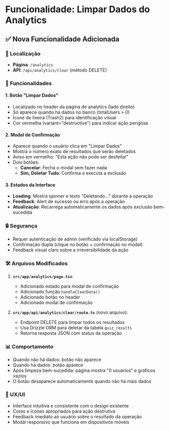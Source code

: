 # Funcionalidade: Limpar Dados do Analytics

## ✅ Nova Funcionalidade Adicionada

### 📍 Localização
- **Página**: `/analytics`
- **API**: `/api/analytics/clear` (método DELETE)

### 🔧 Funcionalidades

#### 1. **Botão "Limpar Dados"**
- Localizado no header da página de analytics (lado direito)
- Só aparece quando há dados no banco (totalUsers > 0)
- Ícone de lixeira (Trash2) para identificação visual
- Cor vermelha (variant="destructive") para indicar ação perigosa

#### 2. **Modal de Confirmação**
- Aparece quando o usuário clica em "Limpar Dados"
- Mostra o número exato de resultados que serão deletados
- Aviso em vermelho: "Esta ação não pode ser desfeita!"
- Dois botões:
  - **Cancelar**: Fecha o modal sem fazer nada
  - **Sim, Deletar Tudo**: Confirma e executa a exclusão

#### 3. **Estados da Interface**
- **Loading**: Mostra spinner e texto "Deletando..." durante a operação
- **Feedback**: Alert de sucesso ou erro após a operação
- **Atualização**: Recarrega automaticamente os dados após exclusão bem-sucedida

### 🔒 Segurança
- Requer autenticação de admin (verificado via localStorage)
- Confirmação dupla (clique no botão + confirmação no modal)
- Feedback visual claro sobre a irreversibilidade da ação

### 🛠️ Arquivos Modificados

1. **`src/app/analytics/page.tsx`**:
   - Adicionado estado para modal de confirmação
   - Adicionado função `handleClearData()`
   - Adicionado botão no header
   - Adicionado modal de confirmação

2. **`src/app/api/analytics/clear/route.ts`** (novo arquivo):
   - Endpoint DELETE para limpar todos os resultados
   - Usa Drizzle ORM para deletar da tabela `quiz_results`
   - Retorna resposta JSON com status da operação

### 📊 Comportamento
- Quando não há dados: botão não aparece
- Quando há dados: botão aparece
- Após limpeza bem-sucedida: página mostra "0 usuários" e gráficos vazios
- O botão desaparece automaticamente quando não há mais dados

### 🎯 UX/UI
- Interface intuitiva e consistente com o design existente
- Cores e ícones apropriados para ação destrutiva
- Feedback imediato ao usuário sobre o resultado da operação
- Modal responsivo que funciona em dispositivos móveis
